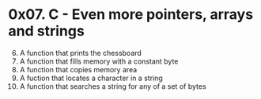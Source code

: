 # 0x07. C - Even more pointers, arrays and strings
6. A function that prints the chessboard
0. A function that fills memory with a constant byte
1. A function that copies memory area
2. A fuction that locates a character in a string
4. A function that searches a string for any of a set of bytes
